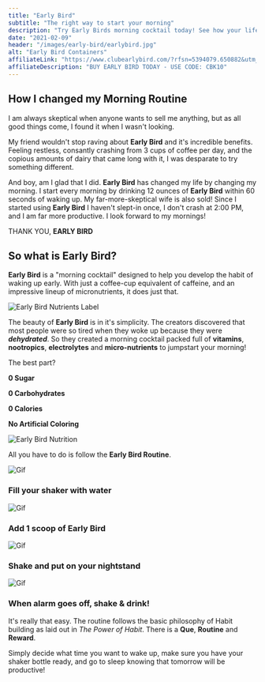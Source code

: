 ```yaml
---
title: "Early Bird"
subtitle: "The right way to start your morning"
description: "Try Early Birds morning cocktail today! See how your life changes with this coffee and energy drink replacement."
date: "2021-02-09"
header: "/images/early-bird/earlybird.jpg"
alt: "Early Bird Containers"
affiliateLink: "https://www.clubearlybird.com/?rfsn=5394079.650882&utm_source=refersion&utm_medium=affiliate&utm_campaign=5394079.650882"
affiliateDescription: "BUY EARLY BIRD TODAY - USE CODE: CBK10"
---
```


## How I changed my Morning Routine

I am always skeptical when anyone wants to sell me anything, but as all good things come, I found it when I wasn't looking.

My friend wouldn't stop raving about **Early Bird** and it's incredible benefits. Feeling restless, consantly crashing from 3 cups of coffee per day, and the copious amounts of dairy that came long with it, I was desparate to try something different.

And boy, am I glad that I did. **Early Bird** has changed my life by changing my morning. I start every morning by drinking 12 ounces of **Early Bird** within 60 seconds of waking up. My far-more-skeptical wife is also sold! Since I started using **Early Bird** I haven't slept-in once, I don't crash at 2:00 PM, and I am far more productive. I look forward to my mornings!

THANK YOU, **EARLY BIRD**

## So what is Early Bird?

**Early Bird** is a "morning cocktail" designed to help you develop the habit of waking up early. With just a coffee-cup equivalent of caffeine, and an impressive lineup of micronutrients, it does just that.

![Early Bird Nutrients Label](/images/early-bird/benefits1.png)

The beauty of **Early Bird** is in it's simplicity. The creators discovered that most people were so tired when they woke up because they were **_dehydrated_**.
So they created a morning cocktail packed full of **vitamins**, **nootropics**, **electrolytes** and **micro-nutrients** to jumpstart your morning!

The best part?

**0 Sugar**

**0 Carbohydrates**

**0 Calories**

**No Artificial Coloring**

![Early Bird Nutrition ](/images/early-bird/0-sugar-carbs.png)

All you have to do is follow the **Early Bird Routine**.

![Gif](https://cdn05.zipify.com/RchttUpLd7DywTMv6DefSPn7EQk=/fit-in/700x0/71e0b563a06645cda8f9580aa8da9082/water-optimized.gif)

### Fill your shaker with water

![Gif](https://cdn05.zipify.com/0ZFaFBN7muScZcyjNsw3e-vxZJw=/fit-in/700x0/f1a02fdd84d74da68c2ba94096f383bd/powder-optimized.gif)

### Add 1 scoop of Early Bird

![Gif](https://cdn05.zipify.com/6DBorujYkMeGBq0vSIf6zX1vYOQ=/fit-in/700x0/70a70db17dd943dd86445baa7a994bf9/shake-optimized.gif)

### Shake and put on your nightstand

![Gif](https://cdn05.zipify.com/E3l9491nL2KGfgBiWLU88kOOzfg=/fit-in/700x0/03494f2fe14041578bdfdc8df39f7bf5/drink-optimized.gif)

### When alarm goes off, shake & drink!

It's really that easy. The routine follows the basic philosophy of Habit building as laid out in _The Power of Habit_. There is a **Que**, **Routine** and **Reward**.

Simply decide what time you want to wake up, make sure you have your shaker bottle ready, and go to sleep knowing that tomorrow will be productive!
